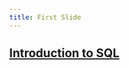 ```yaml
---
title: First Slide
---
```


## [Introduction to SQL](https://librarycarpentry.org/lc-sql/01-introduction/index.html)
